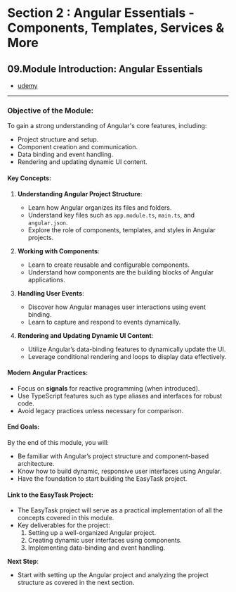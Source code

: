 # Section 2 : Angular Essentials - Components, Templates, Services & More

## 09.Module Introduction: Angular Essentials

- [udemy](https://www.udemy.com/course/the-complete-guide-to-angular-2/learn/lecture/43788450#overview)

---

### **Objective of the Module**:

To gain a strong understanding of Angular's core features, including:

- Project structure and setup.
- Component creation and communication.
- Data binding and event handling.
- Rendering and updating dynamic UI content.

#### **Key Concepts**:

1. **Understanding Angular Project Structure**:

   - Learn how Angular organizes its files and folders.
   - Understand key files such as `app.module.ts`, `main.ts`, and `angular.json`.
   - Explore the role of components, templates, and styles in Angular projects.

2. **Working with Components**:

   - Learn to create reusable and configurable components.
   - Understand how components are the building blocks of Angular applications.

3. **Handling User Events**:

   - Discover how Angular manages user interactions using event binding.
   - Learn to capture and respond to events dynamically.

4. **Rendering and Updating Dynamic UI Content**:
   - Utilize Angular’s data-binding features to dynamically update the UI.
   - Leverage conditional rendering and loops to display data effectively.

#### **Modern Angular Practices**:

- Focus on **signals** for reactive programming (when introduced).
- Use TypeScript features such as type aliases and interfaces for robust code.
- Avoid legacy practices unless necessary for comparison.

#### **End Goals**:

By the end of this module, you will:

- Be familiar with Angular’s project structure and component-based architecture.
- Know how to build dynamic, responsive user interfaces using Angular.
- Have the foundation to start building the EasyTask project.

#### **Link to the EasyTask Project**:

- The EasyTask project will serve as a practical implementation of all the concepts covered in this module.
- Key deliverables for the project:
  1. Setting up a well-organized Angular project.
  2. Creating dynamic user interfaces using components.
  3. Implementing data-binding and event handling.

**Next Step**:

- Start with setting up the Angular project and analyzing the project structure as covered in the next section.
